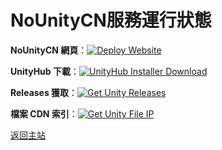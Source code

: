 # NoUnityCN服務運行狀態
**NoUnityCN 網頁**：[![Deploy Website](https://github.com/NoUnityCN/NoUnityCN/actions/workflows/deploy.yml/badge.svg)](https://github.com/NoUnityCN/NoUnityCN/actions/workflows/deploy.yml)

**UnityHub 下載**：[![UnityHub Installer Download](https://github.com/NoUnityCN/service/actions/workflows/hub.yml/badge.svg)](https://github.com/NoUnityCN/service/actions/workflows/hub.yml)

**Releases 獲取**：[![Get Unity Releases](https://github.com/NoUnityCN/service/actions/workflows/releases.yml/badge.svg)](https://github.com/NoUnityCN/service/actions/workflows/releases.yml)

**檔案 CDN 索引**：[![Get Unity File IP](https://github.com/NoUnityCN/service/actions/workflows/ip.yml/badge.svg)](https://github.com/NoUnityCN/service/actions/workflows/ip.yml)

[返回主站](https://nounitycn.top)
